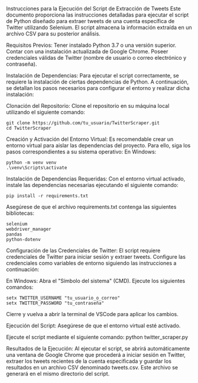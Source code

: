   Instrucciones para la Ejecución del Script de Extracción de Tweets
Este documento proporciona las instrucciones detalladas para ejecutar el script de Python diseñado para extraer tweets de una cuenta específica de Twitter utilizando Selenium. El script almacena la información extraída en un archivo CSV para su posterior análisis.

  Requisitos Previos:
Tener instalado Python 3.7 o una versión superior.
Contar con una instalación actualizada de Google Chrome.
Poseer credenciales válidas de Twitter (nombre de usuario o correo electrónico y contraseña).

  Instalación de Dependencias:
Para ejecutar el script correctamente, se requiere la instalación de ciertas dependencias de Python. A continuación, se detallan los pasos necesarios para configurar el entorno y realizar dicha instalación:

  Clonación del Repositorio:
Clone el repositorio en su máquina local utilizando el siguiente comando:

    git clone https://github.com/tu_usuario/TwitterScraper.git
    cd TwitterScraper
    
Creación y Activación del Entorno Virtual:
Es recomendable crear un entorno virtual para aislar las dependencias del proyecto. Para ello, siga los pasos correspondientes a su sistema operativo:
En Windows:

    python -m venv venv
    .\venv\Scripts\activate

Instalación de Dependencias Requeridas:
Con el entorno virtual activado, instale las dependencias necesarias ejecutando el siguiente comando:

    pip install -r requirements.txt
Asegúrese de que el archivo requirements.txt contenga las siguientes bibliotecas:

    selenium
    webdriver_manager
    pandas
    python-dotenv

  Configuración de las Credenciales de Twitter:
El script requiere credenciales de Twitter para iniciar sesión y extraer tweets. Configure las credenciales como variables de entorno siguiendo las instrucciones a continuación:

En Windows:
Abra el "Símbolo del sistema" (CMD).
  Ejecute los siguientes comandos:

    setx TWITTER_USERNAME "tu_usuario_o_correo"
    setx TWITTER_PASSWORD "tu_contraseña"
Cierre y vuelva a abrir la terminal de VSCode para aplicar los cambios.

  Ejecución del Script:
Asegúrese de que el entorno virtual esté activado.

  Ejecute el script mediante el siguiente comando:
    python twitter_scraper.py

  Resultados de la Ejecución:
Al ejecutar el script, se abrirá automáticamente una ventana de Google Chrome que procederá a iniciar sesión en Twitter, 
extraer los tweets recientes de la cuenta especificada y guardar los resultados en un archivo CSV denominado tweets.csv. 
Este archivo se generará en el mismo directorio del script.
